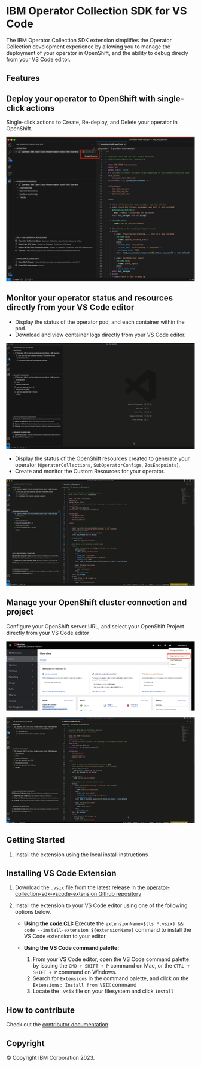 # IBM Operator Collection SDK for VS Code

The IBM Operator Collection SDK extension simplifies the Operator Collection development experience by allowing you to manage the deployment of your operator in OpenShift, and the ability to debug direcly from your VS Code editor.

## Features

## Deploy your operator to OpenShift with single-click actions

Single-click actions to Create, Re-deploy, and Delete your operator in OpenShift.

![Deploy and manage operator](./resources/docs/media/oc-sdk-actions.png)

## Monitor your operator status and resources directly from your VS Code editor

- Display the status of the operator pod, and each container within the pod.
- Download and view container logs directly from your VS Code editor.

![Download logs](./resources/docs/media/oc-sdk-download-logs.gif)

- Display the status of the OpenShift resources created to generate your operator (`OperatorCollections`, `SubOperatorConfigs`, `ZosEndpoints`).
- Create and monitor the Custom Resources for your operator.

![Monitor operator status](./resources/docs/media/oc-sdk-view-create-resources.gif)

## Manage your OpenShift cluster connection and project

Configure your OpenShift server URL, and select your OpenShift Project directly from your VS Code editor

![OpenShift URL and Access Token](./resources/docs/media/oc-get-access-token.png)

![OpenShift configuration](./resources/docs/media/oc-sdk-openshift-connection.gif)

## Getting Started

1. Install the extension using the local install instructions

## Installing VS Code Extension

1. Download the `.vsix` file from the latest release in the [operator-collection-sdk-vscode-extension Github repository](https://github.com/IBM/operator-collection-sdk-vscode-extension/releases)
2. Install the extension to your VS Code editor using one of the following options below.

   - **Using the [code CLI](https://code.visualstudio.com/Download):**
     Execute the `extensionName=$(ls *.vsix) && code --install-extension ${extensionName}` command to install the VS Code extension to your editor
   - **Using the VS Code command palette:**

     1. From your VS Code editor, open the VS Code command palette by issuing the `CMD + SHIFT + P` command on Mac, or the `CTRL + SHIFT + P` command on Windows.
     1. Search for `Extensions` in the command palette, and click on the `Extensions: Install from VSIX` command
     1. Locate the `.vsix` file on your filesystem and click `Install`

## How to contribute

Check out the [contributor documentation](CONTRIBUTING.md).

## Copyright

© Copyright IBM Corporation 2023.
